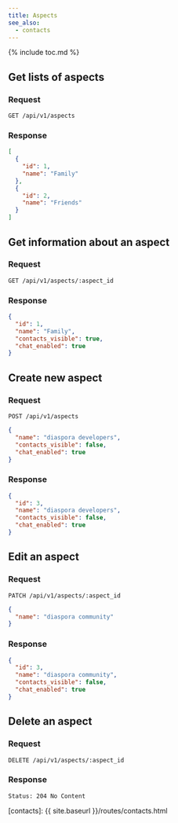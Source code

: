 ```yaml
---
title: Aspects
see_also:
  - contacts
---
```


{% include toc.md %}

## Get lists of aspects

### Request

~~~
GET /api/v1/aspects
~~~

### Response

~~~json
[
  {
    "id": 1,
    "name": "Family"
  },
  {
    "id": 2,
    "name": "Friends"
  }
]
~~~

## Get information about an aspect

### Request

~~~
GET /api/v1/aspects/:aspect_id
~~~

### Response

~~~json
{
  "id": 1,
  "name": "Family",
  "contacts_visible": true,
  "chat_enabled": true
}
~~~

## Create new aspect

### Request

~~~
POST /api/v1/aspects
~~~
~~~json
{
  "name": "diaspora developers",
  "contacts_visible": false,
  "chat_enabled": true
}
~~~

### Response

~~~json
{
  "id": 3,
  "name": "diaspora developers",
  "contacts_visible": false,
  "chat_enabled": true
}
~~~

## Edit an aspect

### Request

~~~
PATCH /api/v1/aspects/:aspect_id
~~~
~~~json
{
  "name": "diaspora community"
}
~~~

### Response

~~~json
{
  "id": 3,
  "name": "diaspora community",
  "contacts_visible": false,
  "chat_enabled": true
}
~~~

## Delete an aspect

### Request

~~~
DELETE /api/v1/aspects/:aspect_id
~~~

### Response

~~~
Status: 204 No Content
~~~

[contacts]: {{ site.baseurl }}/routes/contacts.html
